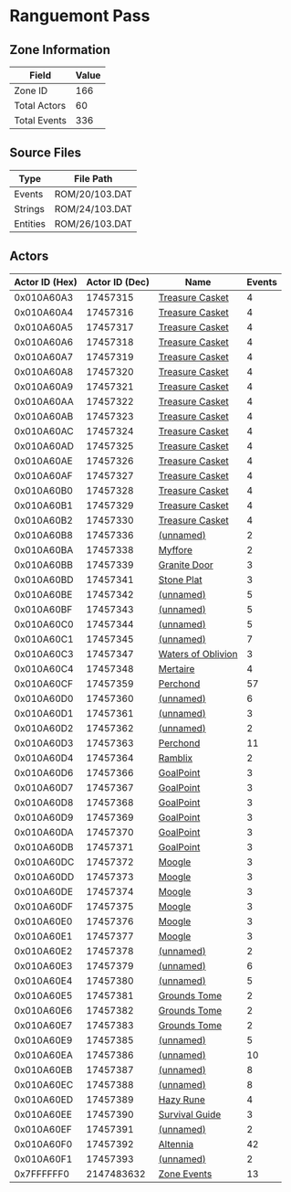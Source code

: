 # Ranguemont Pass

## Zone Information

| Field        |   Value |
|--------------|---------|
| Zone ID      |     166 |
| Total Actors |      60 |
| Total Events |     336 |

## Source Files

| Type     | File Path      |
|----------|----------------|
| Events   | ROM/20/103.DAT |
| Strings  | ROM/24/103.DAT |
| Entities | ROM/26/103.DAT |

## Actors

| Actor ID (Hex)   |   Actor ID (Dec) | Name                                                             |   Events |
|------------------|------------------|------------------------------------------------------------------|----------|
| 0x010A60A3       |         17457315 | [Treasure Casket](./17457315%20-%20Treasure%20Casket.md)         |        4 |
| 0x010A60A4       |         17457316 | [Treasure Casket](./17457316%20-%20Treasure%20Casket.md)         |        4 |
| 0x010A60A5       |         17457317 | [Treasure Casket](./17457317%20-%20Treasure%20Casket.md)         |        4 |
| 0x010A60A6       |         17457318 | [Treasure Casket](./17457318%20-%20Treasure%20Casket.md)         |        4 |
| 0x010A60A7       |         17457319 | [Treasure Casket](./17457319%20-%20Treasure%20Casket.md)         |        4 |
| 0x010A60A8       |         17457320 | [Treasure Casket](./17457320%20-%20Treasure%20Casket.md)         |        4 |
| 0x010A60A9       |         17457321 | [Treasure Casket](./17457321%20-%20Treasure%20Casket.md)         |        4 |
| 0x010A60AA       |         17457322 | [Treasure Casket](./17457322%20-%20Treasure%20Casket.md)         |        4 |
| 0x010A60AB       |         17457323 | [Treasure Casket](./17457323%20-%20Treasure%20Casket.md)         |        4 |
| 0x010A60AC       |         17457324 | [Treasure Casket](./17457324%20-%20Treasure%20Casket.md)         |        4 |
| 0x010A60AD       |         17457325 | [Treasure Casket](./17457325%20-%20Treasure%20Casket.md)         |        4 |
| 0x010A60AE       |         17457326 | [Treasure Casket](./17457326%20-%20Treasure%20Casket.md)         |        4 |
| 0x010A60AF       |         17457327 | [Treasure Casket](./17457327%20-%20Treasure%20Casket.md)         |        4 |
| 0x010A60B0       |         17457328 | [Treasure Casket](./17457328%20-%20Treasure%20Casket.md)         |        4 |
| 0x010A60B1       |         17457329 | [Treasure Casket](./17457329%20-%20Treasure%20Casket.md)         |        4 |
| 0x010A60B2       |         17457330 | [Treasure Casket](./17457330%20-%20Treasure%20Casket.md)         |        4 |
| 0x010A60B8       |         17457336 | [(unnamed)](./17457336.md)                                       |        2 |
| 0x010A60BA       |         17457338 | [Myffore](./17457338%20-%20Myffore.md)                           |        2 |
| 0x010A60BB       |         17457339 | [Granite Door](./17457339%20-%20Granite%20Door.md)               |        3 |
| 0x010A60BD       |         17457341 | [Stone Plat](./17457341%20-%20Stone%20Plat.md)                   |        3 |
| 0x010A60BE       |         17457342 | [(unnamed)](./17457342.md)                                       |        5 |
| 0x010A60BF       |         17457343 | [(unnamed)](./17457343.md)                                       |        5 |
| 0x010A60C0       |         17457344 | [(unnamed)](./17457344.md)                                       |        5 |
| 0x010A60C1       |         17457345 | [(unnamed)](./17457345.md)                                       |        7 |
| 0x010A60C3       |         17457347 | [Waters of Oblivion](./17457347%20-%20Waters%20of%20Oblivion.md) |        3 |
| 0x010A60C4       |         17457348 | [Mertaire](./17457348%20-%20Mertaire.md)                         |        4 |
| 0x010A60CF       |         17457359 | [Perchond](./17457359%20-%20Perchond.md)                         |       57 |
| 0x010A60D0       |         17457360 | [(unnamed)](./17457360.md)                                       |        6 |
| 0x010A60D1       |         17457361 | [(unnamed)](./17457361.md)                                       |        3 |
| 0x010A60D2       |         17457362 | [(unnamed)](./17457362.md)                                       |        2 |
| 0x010A60D3       |         17457363 | [Perchond](./17457363%20-%20Perchond.md)                         |       11 |
| 0x010A60D4       |         17457364 | [Ramblix](./17457364%20-%20Ramblix.md)                           |        2 |
| 0x010A60D6       |         17457366 | [GoalPoint](./17457366%20-%20GoalPoint.md)                       |        3 |
| 0x010A60D7       |         17457367 | [GoalPoint](./17457367%20-%20GoalPoint.md)                       |        3 |
| 0x010A60D8       |         17457368 | [GoalPoint](./17457368%20-%20GoalPoint.md)                       |        3 |
| 0x010A60D9       |         17457369 | [GoalPoint](./17457369%20-%20GoalPoint.md)                       |        3 |
| 0x010A60DA       |         17457370 | [GoalPoint](./17457370%20-%20GoalPoint.md)                       |        3 |
| 0x010A60DB       |         17457371 | [GoalPoint](./17457371%20-%20GoalPoint.md)                       |        3 |
| 0x010A60DC       |         17457372 | [Moogle](./17457372%20-%20Moogle.md)                             |        3 |
| 0x010A60DD       |         17457373 | [Moogle](./17457373%20-%20Moogle.md)                             |        3 |
| 0x010A60DE       |         17457374 | [Moogle](./17457374%20-%20Moogle.md)                             |        3 |
| 0x010A60DF       |         17457375 | [Moogle](./17457375%20-%20Moogle.md)                             |        3 |
| 0x010A60E0       |         17457376 | [Moogle](./17457376%20-%20Moogle.md)                             |        3 |
| 0x010A60E1       |         17457377 | [Moogle](./17457377%20-%20Moogle.md)                             |        3 |
| 0x010A60E2       |         17457378 | [(unnamed)](./17457378.md)                                       |        2 |
| 0x010A60E3       |         17457379 | [(unnamed)](./17457379.md)                                       |        6 |
| 0x010A60E4       |         17457380 | [(unnamed)](./17457380.md)                                       |        5 |
| 0x010A60E5       |         17457381 | [Grounds Tome](./17457381%20-%20Grounds%20Tome.md)               |        2 |
| 0x010A60E6       |         17457382 | [Grounds Tome](./17457382%20-%20Grounds%20Tome.md)               |        2 |
| 0x010A60E7       |         17457383 | [Grounds Tome](./17457383%20-%20Grounds%20Tome.md)               |        2 |
| 0x010A60E9       |         17457385 | [(unnamed)](./17457385.md)                                       |        5 |
| 0x010A60EA       |         17457386 | [(unnamed)](./17457386.md)                                       |       10 |
| 0x010A60EB       |         17457387 | [(unnamed)](./17457387.md)                                       |        8 |
| 0x010A60EC       |         17457388 | [(unnamed)](./17457388.md)                                       |        8 |
| 0x010A60ED       |         17457389 | [Hazy Rune](./17457389%20-%20Hazy%20Rune.md)                     |        4 |
| 0x010A60EE       |         17457390 | [Survival Guide](./17457390%20-%20Survival%20Guide.md)           |        3 |
| 0x010A60EF       |         17457391 | [(unnamed)](./17457391.md)                                       |        2 |
| 0x010A60F0       |         17457392 | [Altennia](./17457392%20-%20Altennia.md)                         |       42 |
| 0x010A60F1       |         17457393 | [(unnamed)](./17457393.md)                                       |        2 |
| 0x7FFFFFF0       |       2147483632 | [Zone Events](./Zone%20Events.md)                                |       13 |